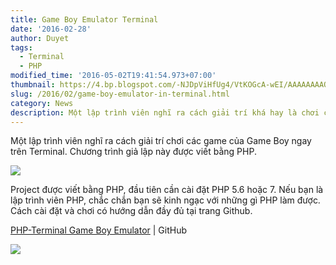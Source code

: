 ```yaml
---
title: Game Boy Emulator Terminal
date: '2016-02-28'
author: Duyet
tags:
  - Terminal
  - PHP
modified_time: '2016-05-02T19:41:54.973+07:00'
thumbnail: https://4.bp.blogspot.com/-NJDpViHfUg4/VtKOGcA-wEI/AAAAAAAAQes/dI5hCCos2CA/s1600/yq3uxuyqhyfjdb9q460h.gif
slug: /2016/02/game-boy-emulator-in-terminal.html
category: News
description: Một lập trình viên nghĩ ra cách giải trí khá hay là chơi các game của Game Boy ngay trên Terminal. Chương trình giả lập này được viết bằng PHP.
---
```


Một lập trình viên nghĩ ra cách giải trí chơi các game của Game Boy ngay trên Terminal. Chương trình giả lập này được viết bằng PHP.

![](https://4.bp.blogspot.com/-NJDpViHfUg4/VtKOGcA-wEI/AAAAAAAAQes/dI5hCCos2CA/s1600/yq3uxuyqhyfjdb9q460h.gif)

Project được viết bằng PHP, đầu tiên cần cài đặt PHP 5.6 hoặc 7. Nếu bạn là lập trình viên PHP, chắc chắn bạn sẽ kinh ngạc với những gì PHP làm được. Cách cài đặt và chơi có hướng dẫn đầy đủ tại trang Github.

[PHP-Terminal Game Boy Emulator](https://github.com/gabrielrcouto/php-terminal-gameboy-emulator) | GitHub

![](https://3.bp.blogspot.com/-CkqUYA7KthM/VtKO3j9db7I/AAAAAAAAQew/dc1O8_GP3tY/s1600/Screenshot%2Bfrom%2B2016-02-28%2B12-53-42.png)

